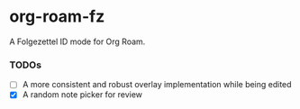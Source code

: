 # org-roam-fz

A Folgezettel ID mode for Org Roam.

### TODOs

- [ ] A more consistent and robust overlay implementation while being edited
- [X] A random note picker for review
